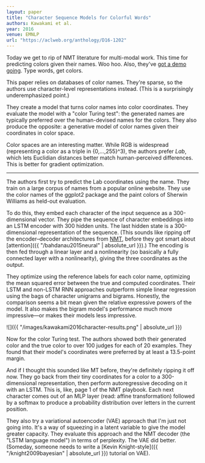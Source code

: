 ```yaml
---
layout: paper
title: "Character Sequence Models for Colorful Words"
authors: Kawakami et al.
year: 2016
venue: EMNLP
url: "https://aclweb.org/anthology/D16-1202"
---
```


Today we get to rip of NMT literature for multi-modal work. This time for predicting colors given their names. Woo hoo. Also, they've [got a demo going](http://colorlab.us). Type words, get colors. 

<!--more-->

This paper relies on databases of color names. They're sparse, so the authors use character-level representations instead. (This is a surprisingly underemphasized point.)

They create a model that turns color names into color coordinates. They evaluate the model with a "color Turing test": the generated names are typically preferred over the human-devised names for the colors. They also produce the opposite: a generative model of color names given their coordinates in color space.

Color spaces are an interesting matter. While RGB is widespread (representing a color as a triple in {0,…,255}^3), the authors prefer *Lab*, which lets Euclidian distances better match human-perceived differences. This is better for gradient optimization.

---

The authors first try to predict the Lab coordinates using the name. They train on a large corpus of names from a popular online website. They use the color names of the ggplot2 package and the paint colors of Sherwin Williams as held-out evaluation.

To do this, they embed each character of the input sequence as a 300-dimensional vector. They pipe the sequence of character embeddings into an LSTM encoder with 300 hidden units. The last hidden state is a 300-dimensional representation of the sequence. (This sounds like ripping off the encoder–decoder architectures from [NMT](https://en.wikipedia.org/wiki/Neural_machine_translation), before they got smart about [attention]({{ "/bahdanau2015neural" | absolute_url }}).) The encoding is then fed through a linear layer and a nonlinearity (so basically a fully connected layer with a nonlinearity), giving the three coordinates as the output.

They optimize using the reference labels for each color name, optimizing the mean squared error between the true and computed coordinates. Their LSTM and non-LSTM RNN approaches outperform simple linear regression using the bags of character unigrams and bigrams. Honestly, the comparison seems a bit mean given the relative expressive powers of the model. It also makes the bigram model's performance much more impressive—or makes their models less impressive.

![]({{ "/images/kawakami2016character-results.png" | absolute_url }})

Now for the color Turing test. The authors showed both their generated color and the true color to over 100 judges for each of 20 examples. They found that their model's coordinates were preferred by at least a 13.5-point margin.

And if I thought this sounded like MT before, they're definitely ripping it off now. They go back from their tiny coordinates for a color to a 300-dimensional representation, then perform autoregressive decoding on it with an LSTM. This is, like, page 1 of the NMT playbook. Each next character comes out of an MLP layer (read: affine transformation) followed by a softmax to produce a probability distribution over letters in the current position. 

They also try a variational autoencoder (VAE) approach that I'm just not going into. It's a way of squeezing in a latent variable to give the model greater capacity. They evaluate this approach and the NMT decoder (the "LSTM language model") in terms of perplexity. The VAE did better. (Someday, someone needs to write a [Kevin Knight-style]({{ "/knight2009bayesian" | absolute_url }}) tutorial on VAE).

